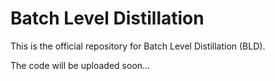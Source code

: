 # Batch Level Distillation
This is the official repository for Batch Level Distillation (BLD).

The code will be uploaded soon...
